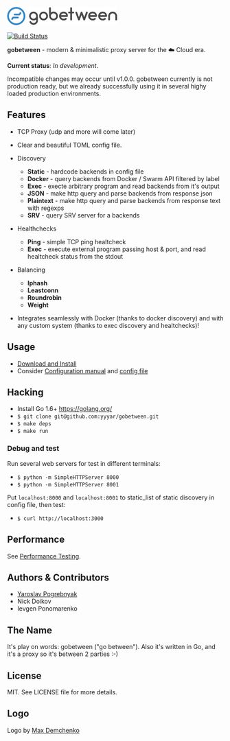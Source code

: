 <img src="/logo.png?raw=true" alt="gobetween" width="256px" />

[![Build Status](https://travis-ci.org/yyyar/gobetween.svg?branch=master)](https://travis-ci.org/yyyar/gobetween)

**gobetween** -  modern & minimalistic proxy server for the :cloud: Cloud era.

**Current status**: *In development*.

Incompatible changes may occur until v1.0.0. gobetween currently is not production ready, but we already successfully using it in several highy loaded production environments.

## Features

* TCP Proxy (udp and more will come later)

* Clear and beautiful TOML config file.

* Discovery
  * **Static** - hardcode backends in config file
  * **Docker** - query backends from Docker / Swarm API filtered by label
  * **Exec** - execte arbitrary program and read backends from it's output
  * **JSON** - make http query and parse backends from response json
  * **Plaintext** - make http query and parse backends from response text with regexps
  * **SRV** - query SRV server for a backends

* Healthchecks
  * **Ping** - simple TCP ping healtcheck
  * **Exec** - execute external program passing host & port, and read healtcheck status from the stdout

* Balancing
  * **Iphash**
  * **Leastconn**
  * **Roundrobin**
  * **Weight**

* Integrates seamlessly with Docker (thanks to docker discovery) and with any custom system (thanks to exec discovery and healtchecks)!

## Usage

* [Download and Install](https://github.com/yyyar/gobetween/wiki/2.-Installation)
* Consider [Configuration manual](https://github.com/yyyar/gobetween/wiki/3.-Configuration) and [config file](config/gobetween.toml)


## Hacking

* Install Go 1.6+ https://golang.org/
* `$ git clone git@github.com:yyyar/gobetween.git`
* `$ make deps`
* `$ make run`

### Debug and test
Run several web servers for test in different terminals:

* `$ python -m SimpleHTTPServer 8000`
* `$ python -m SimpleHTTPServer 8001`

Put `localhost:8000` and `localhost:8001` to static_list of static discovery in config file, then test:

* `$ curl http://localhost:3000`

## Performance
See [Performance Testing](https://github.com/yyyar/gobetween/wiki/Performance-tests-results).


## Authors & Contributors
- [Yaroslav Pogrebnyak](http://pogrebnyak.info)
- Nick Doikov
- Ievgen Ponomarenko


## The Name
It's play on words: gobetween ("go between"). Also it's written in Go,
and it's a proxy so it's between 2 parties :-)


## License
MIT. See LICENSE file for more details.


## Logo
Logo by [Max Demchenko](https://www.linkedin.com/in/max-demchenko-116170112)
